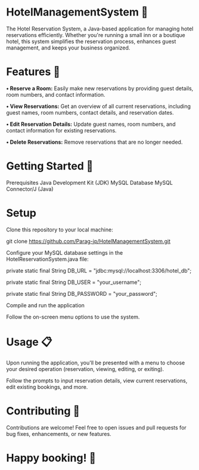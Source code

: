 # HotelManagementSystem 🏨
The Hotel Reservation System, a Java-based application for managing hotel reservations efficiently. Whether you're running a small inn or a boutique hotel, this system simplifies the reservation process, enhances guest management, and keeps your business organized.

# Features 🌟

**• Reserve a Room:** Easily make new reservations by providing guest details, room numbers, and contact information.

**• View Reservations:** Get an overview of all current reservations, including guest names, room numbers, contact details, and reservation dates.

**• Edit Reservation Details:** Update guest names, room numbers, and contact information for existing reservations.

**• Delete Reservations:** Remove reservations that are no longer needed.

# Getting Started 🚀
Prerequisites
Java Development Kit (JDK)
MySQL Database
MySQL Connector/J (Java)
# Setup
Clone this repository to your local machine:

git clone https://github.com/Parag-jp/HotelManagementSystem.git

Configure your MySQL database settings in the HotelReservationSystem.java file:

private static final String DB_URL = "jdbc:mysql://localhost:3306/hotel_db";

private static final String DB_USER = "your_username";

private static final String DB_PASSWORD = "your_password";

Compile and run the application

Follow the on-screen menu options to use the system.

# Usage 📋
Upon running the application, you'll be presented with a menu to choose your desired operation (reservation, viewing, editing, or exiting).

Follow the prompts to input reservation details, view current reservations, edit existing bookings, and more.

# Contributing 🤝
Contributions are welcome! Feel free to open issues and pull requests for bug fixes, enhancements, or new features.

# Happy booking! 🌆
